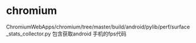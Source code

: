 # chromium

ChromiumWebApps/chromium/tree/master/build/android/pylib/perf/surface_stats_collector.py
包含获取android 手机的fps代码
